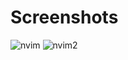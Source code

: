 # Screenshots
![nvim](https://user-images.githubusercontent.com/87162330/137949745-996be809-4fca-4ace-88de-1b7128ef1ebe.png)
![nvim2](https://user-images.githubusercontent.com/87162330/137949463-49a0db7f-4506-4beb-a06a-fb7250e550af.png)
